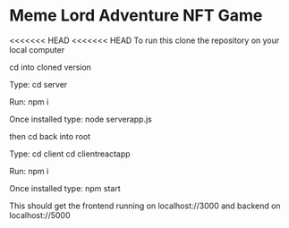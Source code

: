 # Meme Lord Adventure NFT Game
<<<<<<< HEAD <<<<<<< HEAD To run this clone the repository on your local computer

cd into cloned version

Type: cd server

Run: npm i

Once installed type: node serverapp.js

then cd back into root

Type: cd client cd clientreactapp

Run: npm i

Once installed type: npm start

This should get the frontend running on localhost://3000 and backend on localhost://5000
